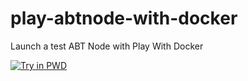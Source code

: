 # play-abtnode-with-docker
Launch a test ABT Node with Play With Docker

[![Try in PWD](https://raw.githubusercontent.com/play-with-docker/stacks/master/assets/images/button.png)](https://labs.play-with-docker.com/?stack=https://raw.githubusercontent.com//ArcBlock/play-abtnode-with-docker/main/docker-compose.yml)
